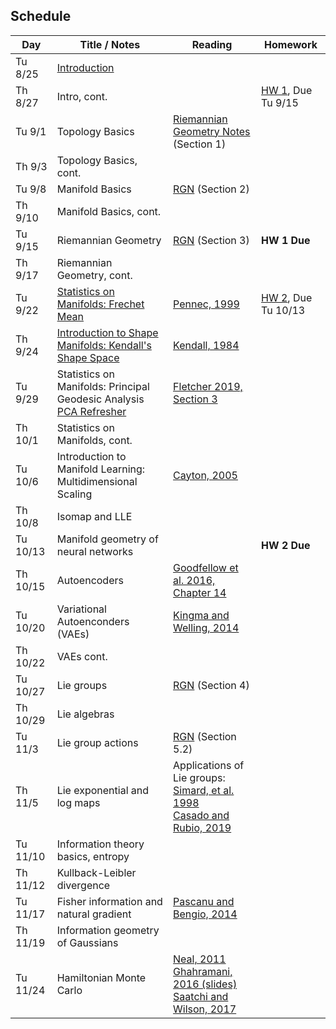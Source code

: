 ## Schedule

| Day      | Title / Notes                                                      | Reading       | Homework                              |
|----------|--------------------------------------------------------------------|---------------|---------------------------------------|
| Tu 8/25  | [Introduction](lectures/L01-Introduction.pdf) | | |
| Th 8/27  | Intro, cont. | | [HW 1](homeworks/hw1.pdf), Due Tu 9/15 |
| Tu 9/1   | Topology Basics | [Riemannian Geometry Notes](notes/RiemannianGeometryNotes.pdf) (Section 1) | |
| Th 9/3   | Topology Basics, cont. | | |
| Tu 9/8   | Manifold Basics | [RGN](notes/RiemannianGeometryNotes.pdf) (Section 2) | |
| Th 9/10  | Manifold Basics, cont. | | |
| Tu 9/15  | Riemannian Geometry | [RGN](notes/RiemannianGeometryNotes.pdf) (Section 3) | **HW 1 Due** |
| Th 9/17  | Riemannian Geometry, cont. | | |
| Tu 9/22  | [Statistics on Manifolds: Frechet Mean](lectures/FrechetMean.pdf) | [Pennec, 1999](http://www-sop.inria.fr/asclepios/Publications/Xavier.Pennec/Pennec.NSIP99.pdf) | [HW 2](homeworks/hw2.pdf), Due Tu 10/13 |
| Th 9/24  | [Introduction to Shape Manifolds: Kendall's Shape Space](lectures/ShapeManifolds.pdf) | [Kendall, 1984](http://image.diku.dk/imagecanon/material/kendall-shapes.pdf) | |
| Tu 9/29  | Statistics on Manifolds: Principal Geodesic Analysis<br>[PCA Refresher](lectures/PCARefresher.pdf) | [Fletcher 2019, Section 3](https://collab.its.virginia.edu/x/xe68yz) | |
| Th 10/1  | Statistics on Manifolds, cont. | | |
| Tu 10/6  | Introduction to Manifold Learning:<br>Multidimensional Scaling | [Cayton, 2005](http://www.lcayton.com/resexam.pdf) | |
| Th 10/8  | Isomap and LLE | | |
| Tu 10/13 | Manifold geometry of neural networks |  | **HW 2 Due** |
| Th 10/15 | Autoencoders | [Goodfellow et al. 2016, Chapter 14](https://www.deeplearningbook.org/) | |
| Tu 10/20 | Variational Autoenconders (VAEs) | [Kingma and Welling, 2014](https://arxiv.org/abs/1312.6114) | |
| Th 10/22 | VAEs cont. | | |
| Tu 10/27 | Lie groups | [RGN](notes/RiemannianGeometryNotes.pdf) (Section 4) | |
| Th 10/29 | Lie algebras | | |
| Tu 11/3  | Lie group actions | [RGN](notes/RiemannianGeometryNotes.pdf) (Section 5.2) | |
| Th 11/5  | Lie exponential and log maps | Applications of Lie groups:<br>[Simard, et al. 1998](http://yann.lecun.com/exdb/publis/pdf/simard-00.pdf)<br>[Casado and Rubio, 2019](https://arxiv.org/abs/1901.08428) | |
| Tu 11/10 | Information theory basics, entropy | | |
| Th 11/12 | Kullback-Leibler divergence | | |
| Tu 11/17 | Fisher information and natural gradient | [Pascanu and Bengio, 2014](https://arxiv.org/abs/1301.3584) | |
| Th 11/19 | Information geometry of Gaussians | | |
| Tu 11/24 | Hamiltonian Monte Carlo | [Neal, 2011](https://arxiv.org/pdf/1206.1901.pdf)<br> [Ghahramani, 2016 (slides)](http://bayesiandeeplearning.org/2016/slides/nips16bayesdeep.pdf)<br>[Saatchi and Wilson, 2017](https://arxiv.org/abs/1705.09558) | |
